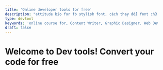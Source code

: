 ```yaml
---
title: 'Online developer tools for free'
description: "attitude bio for fb stylish font, cách thay đổi font chữ trên facebook, poppins font, yaytext, gg dich, facebook font styles, font changer for facebook, free font, könig von deutschland"
type: devtool
keywords: 'online course for, Content Writer, Graphic Designer, Web Developer, Software Engineer, Frontend Developer graphic designer, UI designer, digital marketing'
draft: false
---
```


# Welcome to Dev tools! Convert your code for free
